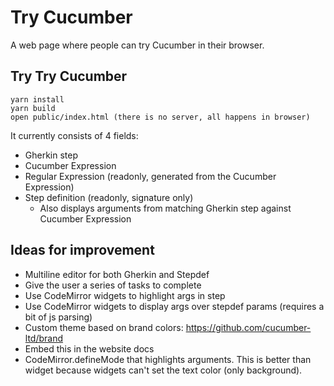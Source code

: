 # Try Cucumber

A web page where people can try Cucumber in their browser.

## Try Try Cucumber

    yarn install
    yarn build
    open public/index.html (there is no server, all happens in browser)

It currently consists of 4 fields:

* Gherkin step
* Cucumber Expression
* Regular Expression (readonly, generated from the Cucumber Expression)
* Step definition (readonly, signature only)
  * Also displays arguments from matching Gherkin step against Cucumber Expression

## Ideas for improvement

* Multiline editor for both Gherkin and Stepdef
* Give the user a series of tasks to complete
* Use CodeMirror widgets to highlight args in step
* Use CodeMirror widgets to display args over stepdef params (requires a bit of js parsing)
* Custom theme based on brand colors: https://github.com/cucumber-ltd/brand
* Embed this in the website docs
* CodeMirror.defineMode that highlights arguments. This is better than widget because widgets
  can't set the text color (only background).
